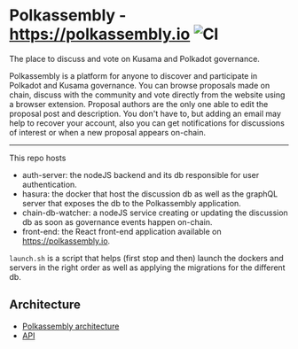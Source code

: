 # Polkassembly - https://polkassembly.io ![CI](https://github.com/Premiurly/polkassembly/workflows/CI/badge.svg?branch=master)
The place to discuss and vote on Kusama and Polkadot governance.

Polkassembly is a platform for anyone to discover and participate in Polkadot and Kusama governance. You can browse proposals made on chain, discuss with the community and vote directly from the website using a browser extension. Proposal authors are the only one able to edit the proposal post and description. You don't have to, but adding an email may help to recover your account, also you can get notifications for discussions of interest or when a new proposal appears on-chain.

---

This repo hosts 
- auth-server: the nodeJS backend and its db responsible for user authentication.
- hasura: the docker that host the discussion db as well as the graphQL server that exposes the db to the Polkassembly application.
- chain-db-watcher: a nodeJS service creating or updating the discussion db as soon as governance events happen on-chain.
- front-end: the React front-end application available on https://polkassembly.io.

`launch.sh` is a script that helps (first stop and then) launch the dockers and servers in the right order as well as applying the migrations for the different db.

## Architecture

- [Polkassembly architecture](docs/architecture.md)
- [API](docs/auth_schema.md)
